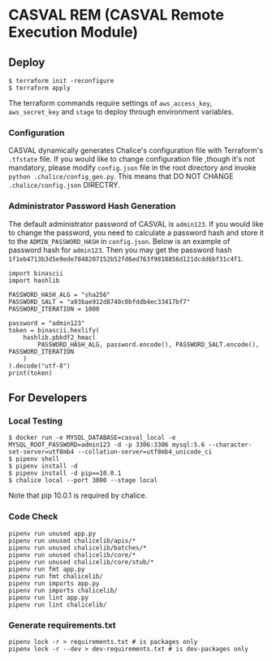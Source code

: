 # CASVAL REM (CASVAL Remote Execution Module)


## Deploy

```
$ terraform init -reconfigure
$ terraform apply
```

The terraform commands require settings of `aws_access_key`, `aws_secret_key` and `stage` to deploy through environment variables.

### Configuration

CASVAL dynamically generates Chalice's configuration file with Terraform's `.tfstate` file. If you would like to change configuration file ,though it's not mandatory, please modify `config.json` file in the root directory and invoke `python .chalice/config_gen.py`. This means that DO NOT CHANGE `.chalice/config.json` DIRECTRY.

### Administrator Password Hash Generation

The default administrator password of CASVAL is `admin123`. If you would like to change the password, you need to calculate a password hash and store it to the `ADMIN_PASSWORD_HASH` in `config.json`.
Below is an example of password hash for `admin123`. Then you may get the password hash `1f1eb4713b3d5e9ede7848207152b52fd6ed763f9818856d121dcdd6bf31c4f1`. 

```
import binascii
import hashlib

PASSWORD_HASH_ALG = "sha256"
PASSWORD_SALT = "a93bae912d8740c0bfddb4ec33417bf7"
PASSWORD_ITERATION = 1000

password = "admin123"
token = binascii.hexlify(
    hashlib.pbkdf2_hmac(
        PASSWORD_HASH_ALG, password.encode(), PASSWORD_SALT.encode(), PASSWORD_ITERATION
    )
).decode("utf-8")
print(token)
```

## For Developers

### Local Testing

```
$ docker run -e MYSQL_DATABASE=casval_local -e MYSQL_ROOT_PASSWORD=admin123 -d -p 3306:3306 mysql:5.6 --character-set-server=utf8mb4 --collation-server=utf8mb4_unicode_ci
$ pipenv shell
$ pipenv install -d
$ pipenv install -d pip==10.0.1
$ chalice local --port 3000 --stage local
```
Note that pip 10.0.1 is required by chalice.


### Code Check

```
pipenv run unused app.py
pipenv run unused chalicelib/apis/*
pipenv run unused chalicelib/batches/*
pipenv run unused chalicelib/core/*
pipenv run unused chalicelib/core/stub/*
pipenv run fmt app.py
pipenv run fmt chalicelib/
pipenv run imports app.py
pipenv run imports chalicelib/
pipenv run lint app.py
pipenv run lint chalicelib/
```

### Generate requirements.txt

```
pipenv lock -r > requirements.txt # is packages only
pipenv lock -r --dev > dev-requirements.txt # is dev-packages only
```
